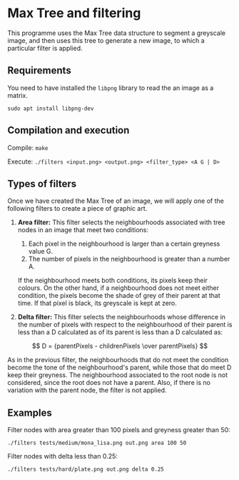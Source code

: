 # Max Tree and filtering

This programme uses the Max Tree data structure to segment a greyscale image, and then uses this tree to generate a new image, to which a particular filter is applied.

## Requirements

You need to have installed the `libpng` library to read the an image as a matrix.

```sudo apt install libpng-dev```

## Compilation and execution
Compile:
```make```

Execute:
```./filters <input.png> <output.png> <filter_type> <A G | D>```

## Types of filters

Once we have created the Max Tree of an image, we will apply one of the following filters to create a piece of graphic art.

1. **Area filter:** This filter selects the neighbourhoods associated with tree nodes in an image that meet two conditions:
   1.  Each pixel in the neighbourhood is larger than a certain greyness value G.
   2.  The number of pixels in the neighbourhood is greater than a number A.

   If the neighbourhood meets both conditions, its pixels keep their colours. On the other hand, if a neighbourhood does not meet either condition, the pixels become the shade of grey of their parent at that time. If that pixel is black, its greyscale is kept at zero.
2. **Delta filter:** This filter selects the neighbourhoods whose difference in the number of pixels with respect to the neighbourhood of their parent is less than a D calculated as of its parent is less than a D calculated as:

$$ D = {parentPixels - childrenPixels \over parentPixels} $$

As in the previous filter, the neighbourhoods that do not meet the condition become the tone of the neighbourhood's parent, while those that do meet D keep their greyness. The neighbourhood associated to the root node is not considered, since the root does not have a parent. Also, if there is no variation with the parent node, the filter is not applied.

## Examples
Filter nodes with area greater than 100 pixels and greyness greater than 50:

```./filters tests/medium/mona_lisa.png out.png area 100 50```


Filter nodes with delta less than 0.25:

```./filters tests/hard/plate.png out.png delta 0.25```
